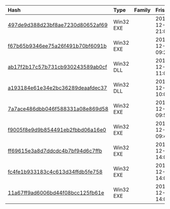 |Hash|Type|Family|Frist_Seen|Name|
|:--|:--|:--|:--|:--|
|[497de9d388d23bf8ae7230d80652af69](https://www.virustotal.com/gui/file/497de9d388d23bf8ae7230d80652af69)|Win32 EXE||2016-12-20 21:05:22|497de9d388d23bf8ae7230d80652af69_FjsXKLZIiPfhL.EXe|
|[f67b65b9346ee75a26f491b70bf6091b](https://www.virustotal.com/gui/file/f67b65b9346ee75a26f491b70bf6091b)|Win32 EXE||2016-12-20 09:21:17|myfile.exe|
|[ab17f2b17c57b731cb930243589ab0cf](https://www.virustotal.com/gui/file/ab17f2b17c57b731cb930243589ab0cf)|Win32 DLL||2016-12-19 11:06:32|myfile.exe|
|[a193184e61e34e2bc36289deaafdec37](https://www.virustotal.com/gui/file/a193184e61e34e2bc36289deaafdec37)|Win32 DLL||2016-12-19 10:06:04|myfile.exe|
|[7a7ace486dbb046f588331a08e869d58](https://www.virustotal.com/gui/file/7a7ace486dbb046f588331a08e869d58)|Win32 EXE||2016-12-19 09:58:43|7a7ace486dbb046f588331a08e869d58_GftoGrhnFFCOJmNfpDWk.ExE|
|[f9005f8e9d9b854491eb2fbbd06a16e0](https://www.virustotal.com/gui/file/f9005f8e9d9b854491eb2fbbd06a16e0)|Win32 EXE||2016-12-19 09:47:05|myfile.exe|
|[ff69615e3a8d7ddcdc4b7bf94d6c7ffb](https://www.virustotal.com/gui/file/ff69615e3a8d7ddcdc4b7bf94d6c7ffb)|Win32 EXE||2016-12-18 14:08:21|ff69615e3a8d7ddcdc4b7bf94d6c7ffb_lLHuWrWdG.eXE|
|[fc4fe1b933183c4c613d34ffdb5fe758](https://www.virustotal.com/gui/file/fc4fe1b933183c4c613d34ffdb5fe758)|Win32 EXE||2016-12-18 14:07:28|8.bin|
|[11a67ff9ad6006bd44f08bcc125fb61e](https://www.virustotal.com/gui/file/11a67ff9ad6006bd44f08bcc125fb61e)|Win32 EXE||2016-12-18 14:05:39|myfile.exe|
